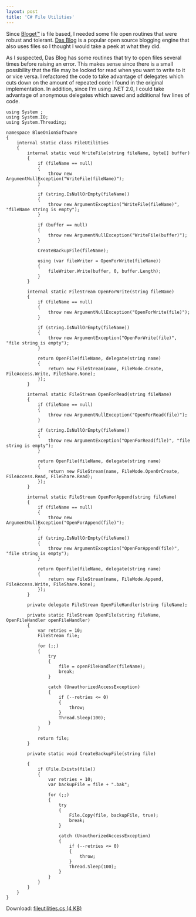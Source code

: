 ```yaml
---
layout: post  
title: 'C# File Utilities'
---
```

Since [Bloget™](/bloget) is file based, I needed some file open routines that were robust and tolerant. [Das Blog](http://www.dasblog.net) is a popular open source blogging engine that also uses files so I thought I would take a peek at what they did.

As I suspected, Das Blog has some routines that try to open files several times before raising an error. This makes sense since there is a small possibility that the file may be locked for read when you want to write to it or vice versa. I refactored the code to take advantage of delegates which cuts down on the amount of repeated code I found in the original implementation. In addition, since I'm using .NET 2.0, I could take advantage of anonymous delegates which saved and additional few lines of code.

    using System ;
    using System.IO;
    using System.Threading;

    namespace BlueOnionSoftware
    {
        internal static class FileUtilities
        {
            internal static void WriteFile(string fileName, byte[] buffer)
            {
                if (fileName == null)
                {
                    throw new ArgumentNullException("WriteFile(fileName)");
                }
    
                if (string.IsNullOrEmpty(fileName))
                {
                    throw new ArgumentException("WriteFile(fileName)", "fileName string is empty");
                }
    
                if (buffer == null)
                {
                    throw new ArgumentNullException("WriteFile(buffer)");
                }
    
                CreateBackupFile(fileName);
    
                using (var fileWriter = OpenForWrite(fileName))
                {
                    fileWriter.Write(buffer, 0, buffer.Length);
                }
            }
    
            internal static FileStream OpenForWrite(string fileName)
            {
                if (fileName == null)
                {
                    throw new ArgumentNullException("OpenForWrite(file)");
                }
    
                if (string.IsNullOrEmpty(fileName))
                {
                    throw new ArgumentException("OpenForWrite(file)", "file string is empty");
                }
    
                return OpenFile(fileName, delegate(string name)
                {
                    return new FileStream(name, FileMode.Create, FileAccess.Write, FileShare.None);
                });
            }
    
            internal static FileStream OpenForRead(string fileName)
            {
                if (fileName == null)
                {
                    throw new ArgumentNullException("OpenForRead(file)");
                }
    
                if (string.IsNullOrEmpty(fileName))
                {
                    throw new ArgumentException("OpenForRead(file)", "file string is empty");
                }
    
                return OpenFile(fileName, delegate(string name)
                {
                    return new FileStream(name, FileMode.OpenOrCreate, FileAccess.Read, FileShare.Read);
                });
            }
    
            internal static FileStream OpenForAppend(string fileName)
            {
                if (fileName == null)
                {
                    throw new ArgumentNullException("OpenForAppend(file)");
                }
    
                if (string.IsNullOrEmpty(fileName))
                {
                    throw new ArgumentException("OpenForAppend(file)", "file string is empty");
                }
    
                return OpenFile(fileName, delegate(string name)
                {
                    return new FileStream(name, FileMode.Append, FileAccess.Write, FileShare.None);
                });
            }
    
            private delegate FileStream OpenFileHandler(string fileName);
    
            private static FileStream OpenFile(string fileName, OpenFileHandler openFileHandler)
            {
                var retries = 10;
                FileStream file;
    
                for (;;)
                {
                    try
                    {
                        file = openFileHandler(fileName);
                        break;
                    }
    
                    catch (UnauthorizedAccessException)
                    {
                        if (--retries <= 0)
                        {
                            throw;
                        }
                        Thread.Sleep(100);
                    }
                }
    
                return file;
            }
    
            private static void CreateBackupFile(string file)
    
            {
                if (File.Exists(file))
                {
                    var retries = 10;
                    var backupFile = file + ".bak";
    
                    for (;;)
                    {
                        try
                        {
                            File.Copy(file, backupFile, true);
                            break;
                        }
    
                        catch (UnauthorizedAccessException)
                        {
                            if (--retries <= 0)
                            {
                                throw;
                            }
                            Thread.Sleep(100);
                        }
                    }
                }
            }
        }
    }
Download: [fileutilities.cs (4 KB)](/cdn/images/blog/fileutilities.css)
